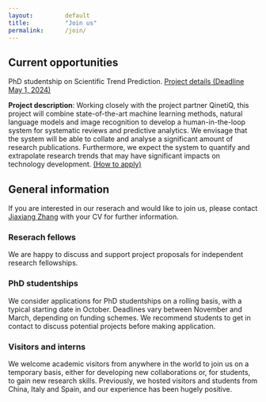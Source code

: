 ```yaml
---
layout: 		default
title: 			"Join us"
permalink: 		/join/
---
```


## Current opportunities

<!--<i class="fa fa-pencil-square-o fa-2x" aria-hidden="true" style="color: #F47E3E; font-size: 1.5em; !important"></i> We are looking for a research assistant to start as soon as possible. The RA will be responsible to conduct online behavioural experiments. Deadline March 24 \[[application link](https://krb-sjobs.brassring.com/TGnewUI/Search/home/HomeWithPreLoad?partnerid=30011&siteid=5460&PageType=JobDetails&jobid=1788654)\] -->

<!--<i class="fa fa-pencil-square-o fa-2x" aria-hidden="true" style="color: #F47E3E; font-size: 1.5em; !important"></i> We are looking for two post-doctoral reserach associates. The research fellow will use multimodal brain imaging (7T BOLD-fMRI/MRS/dMRI) to investigate the neurobiological and neurochemical mechanisms of decision-making. Deadline: Jan 14, 2022. [Apply online](https://www.jobs.ac.uk/job/CLV361/research-associates-2-posts)
-->

<i class="fa fa-pencil-square-o fa-2x" aria-hidden="true" style="color: #F47E3E; font-size: 1.5em; !important"></i>PhD studentship on Scientific Trend Prediction. [Project details (Deadline May 1, 2024)](https://www.swansea.ac.uk/postgraduate/scholarships/research/computer-science-su-qinetiq-phd-explainable-2023-rs565.php?utm_source=jobsacuk&utm_medium=scholarship&utm_campaign=postgraduate24&utm_content=pgr)

<b>Project description</b>: Working closely with the project partner QinetiQ, this project will combine state-of-the-art machine learning methods, natural language models and image recognition to develop a human-in-the-loop system for systematic reviews and predictive analytics. We envisage that the system will be able to collate and analyse a significant amount of research publications. Furthermore, we expect the system to quantify and extrapolate research trends that may have significant impacts on technology development. [(How to apply)](https://www.swansea.ac.uk/postgraduate/scholarships/research/computer-science-su-qinetiq-phd-explainable-2023-rs565.php?utm_source=jobsacuk&utm_medium=scholarship&utm_campaign=postgraduate24&utm_content=pgr)

## General information

If you are interested in our reserach and would like to join us, please contact [Jiaxiang Zhang](mailto:jiaxiang.zhang@swansea.ac.uk) with your CV for further information.

<!--### Post-doctoral fellowships
One 3-year post-doctoral fellowship is available to work on a [ERC](https://erc.europa.eu)-funded project. The research fellow will use multimodal brain imaging (7T BOLD-fMRI/MRS/dMRI) to investigate the neurobiological and neurochemical mechanisms of decision-making.

[Apply online (Deadline January 11, 2019)](https://www.jobs.ac.uk/job/BOW399/research-associate)
-->
### Reserach fellows
We are happy to discuss and support project proposals for independent research fellowships. 

### PhD studentships
We consider applications for PhD studentships on a rolling basis, with a typical starting date in October. Deadlines vary between November and March, depending on funding schemes. We recommend students to get in contact to discuss potential projects before making application.

### Visitors and interns
We welcome academic visitors from anywhere in the world to join us on a temporary basis, either for developing new collaborations or, for students, to gain new research skills. Previously, we hosted visitors and students from China, Italy and Spain, and our experience has been hugely positive.
